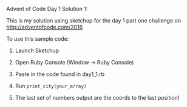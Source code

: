 Advent of Code Day 1 Solution 1: 

This is my solution using sketchup for the day 1 part one challenge on http://adventofcode.com/2016



To use this sample code: 

1. Launch Sketchup

2. Open Ruby Console (Window -> Ruby Console) 

3. Paste in the code found in day1_1.rb

4. Run `print_city(your_array)`

5. The last set of numbers output are the coords to the last position!


